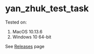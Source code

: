 # yan_zhuk_test_task

Tested on: 
1. MacOS 10.13.6
2. Windows 10 64-bit

See [Releases](https://github.com/1ncend1ary/yan_zhuk_test_task/releases) page
